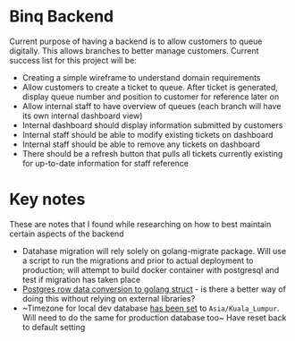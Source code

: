 # Binq Backend
Current purpose of having a backend is to allow customers to queue digitally. This allows branches to better manage customers. Current success list for this project will be:

- Creating a simple wireframe to understand domain requirements
- Allow customers to create a ticket to queue. After ticket is generated, display queue number and position to customer for reference later on
- Allow internal staff to have overview of queues (each branch will have its own internal dashboard view)
- Internal dashboard should display information submitted by customers
- Internal staff should be able to modify existing tickets on dashboard
- Internal staff should be able to remove any tickets on dashboard
- There should be a refresh button that pulls all tickets currently existing for up-to-date information for staff reference

# Key notes
These are notes that I found while researching on how to best maintain certain aspects of the backend
- Datahase migration will rely solely on golang-migrate package. Will use a script to run the migrations and prior to actual deployment to production; will attempt to build docker container with postgresql and test if migration has taken place
- [Postgres row data conversion to golang struct](https://stackoverflow.com/questions/17265463/how-do-i-convert-a-database-row-into-a-struct) - is there a better way of doing this without relying on external libraries?
- ~Timezone for local dev database [has been set](https://stackoverflow.com/questions/6663765/postgres-default-timezone) to `Asia/Kuala_Lumpur`. Will need to do the same for production database too~ Have reset back to default setting
